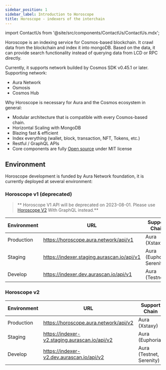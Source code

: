 ```yaml
---
sidebar_position: 1
sidebar_label: Introduction to Horoscope
title: Horoscope - indexers of the interchain
---
```


import ContactUs from '@site/src/components/ContactUs/ContactUs.mdx';

Horoscope is an indexing service for Cosmos-based blockchain. It crawl data from the blockchain and index it into mongoDB. Based on the data, it can provide search functionality instead of querying data from LCD or RPC directly.

Currently, it supports network builded by Cosmos SDK v0.45.1 or later. Supporting network:

- Aura Network
- Osmosis
- Cosmos Hub

Why Horoscope is necessary for Aura and the Cosmos ecosystem in general:

- Modular architecture that is compatible with every Cosmos-based chain.
- Horizontal Scaling with MongoDB
- Blazing fast & efficient
- Index everything (wallet, block, transaction, NFT, Tokens, etc.)
- Restful / GraphQL APIs
- Core components are fully [Open source](https://github.com/aura-nw/horoscope) under MIT license

## Environment
Horoscope development is funded by Aura Network foundation, it is currently deployed at several environment:  

### Horoscope v1 (deprecated)

> ** Horoscope V1 API will be deprecated on 2023-08-01. Please use [Horoscope V2](#horoscope-v2) With GraphQL instead.**

| Environment | URL                                        | Support Chain             | Note                                                   |
|-------------|--------------------------------------------|---------------------------|--------------------------------------------------------|
| Production  | https://horoscope.aura.network/api/v1      | Aura (Xstaxy)             | [swagger](https://horoscope.aura.network/openapi)      |
| Staging     | https://indexer.staging.aurascan.io/api/v1 | Aura (Euphoria, Serenity) | [swagger](https://indexer.staging.aurascan.io/openapi) |
| Develop     | https://indexer.dev.aurascan.io/api/v1     | Aura (Testnet)            | [swagger](https://indexer.dev.aurascan.io/openapi)     |
  
### Horoscope v2

| Environment | URL                                           | Support Chain            | Note                                                           |
| ----------- | --------------------------------------------- | ------------------------ | -------------------------------------------------------------- |
| Production  | https://horoscope.aura.network/api/v2         | Aura (Xstaxy)            | [playground](https://horoscope.aura.network/graphiql/)         |
| Staging     | https://indexer-v2.staging.aurascan.io/api/v2 | Aura (Euphoria)          | [playground](https://indexer-v2.staging.aurascan.io/graphiql/) |
| Develop     | https://indexer-v2.dev.aurascan.io/api/v2     | Aura (Testnet, Serenity) | [playground](https://indexer-v2.dev.aurascan.io/graphiql/)     |
<ContactUs />
